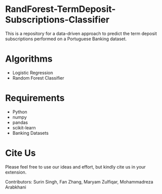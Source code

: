 # RandForest-TermDeposit-Subscriptions-Classifier
This is a repository for a data-driven approach to predict the term deposit subscriptions performed on a Portuguese Banking dataset.

# Algorithms
- Logistic Regression
- Random Forest Classifier

# Requirements
- Python
- numpy
- pandas
- scikit-learn
- Banking Datasets

# Cite Us
Please feel free to use our ideas and effort, but kindly cite us in your extension.

Contributors: Surin Singh, Fan Zhang, Maryam  Zulfiqar, Mohammadreza Arabkhani

